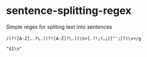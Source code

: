 # sentence-splitting-regex
Simple regex for spliting text into sentences

`/(?![A-Z]..?\.)(?![A-Z]?\.)(\S+[.?!;؟。」]["'』]?)\s+/g`

`"$1\n"`
